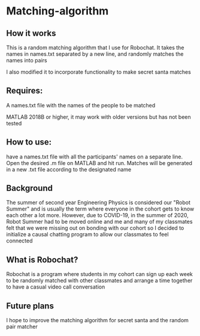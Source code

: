 # Matching-algorithm
## How it works
This is a random matching algorithm that I use for Robochat. It takes the names in names.txt separated by a new line, 
and randomly matches the names into pairs

I also modified it to incorporate functionality to make secret santa matches 

## Requires:
A names.txt file with the names of the people to be matched

MATLAB 2018B or higher, it may work with older versions but has not been tested 

## How to use:
have a names.txt file with all the participants' names on a separate line. Open the desired .m file on MATLAB and hit run. Matches will be generated in a new .txt file according to the designated name

## Background
The summer of second year Engineering Physics is considered our "Robot Summer" and is usually the term where everyone 
in the cohort gets to know each other a lot more. However, due to COVID-19, in the summer of 2020, Robot Summer had 
to be moved online and me and many of my classmates felt that we were missing out on bonding with our cohort so I 
decided to initialize a causal chatting program to allow our classmates to feel connected

## What is Robochat?
Robochat is a program where students in my cohort can sign up each week to be randomly matched with other classmates 
and arrange a time together to have a casual video call conversation

## Future plans
I hope to improve the matching algorithm for secret santa and the random pair matcher
